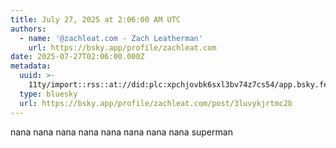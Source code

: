```yaml
---
title: July 27, 2025 at 2:06:00 AM UTC
authors:
  - name: '@zachleat.com - Zach Leatherman'
    url: https://bsky.app/profile/zachleat.com
date: 2025-07-27T02:06:00.000Z
metadata:
  uuid: >-
    11ty/import::rss::at://did:plc:xpchjovbk6sxl3bv74z7cs54/app.bsky.feed.post/3luvykjrtmc2b
  type: bluesky
  url: https://bsky.app/profile/zachleat.com/post/3luvykjrtmc2b
---
```

nana nana nana nana nana nana nana nana superman